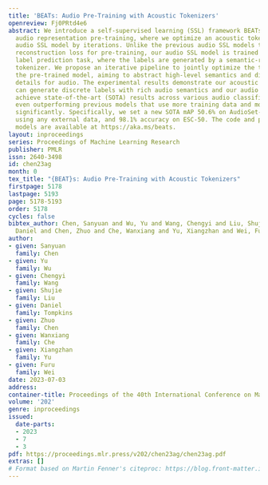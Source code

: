 ```yaml
---
title: 'BEATs: Audio Pre-Training with Acoustic Tokenizers'
openreview: Fj0PRtd4e6
abstract: We introduce a self-supervised learning (SSL) framework BEATs for general
  audio representation pre-training, where we optimize an acoustic tokenizer and an
  audio SSL model by iterations. Unlike the previous audio SSL models that employ
  reconstruction loss for pre-training, our audio SSL model is trained with the discrete
  label prediction task, where the labels are generated by a semantic-rich acoustic
  tokenizer. We propose an iterative pipeline to jointly optimize the tokenizer and
  the pre-trained model, aiming to abstract high-level semantics and discard the redundant
  details for audio. The experimental results demonstrate our acoustic tokenizers
  can generate discrete labels with rich audio semantics and our audio SSL models
  achieve state-of-the-art (SOTA) results across various audio classification benchmarks,
  even outperforming previous models that use more training data and model parameters
  significantly. Specifically, we set a new SOTA mAP 50.6% on AudioSet-2M without
  using any external data, and 98.1% accuracy on ESC-50. The code and pre-trained
  models are available at https://aka.ms/beats.
layout: inproceedings
series: Proceedings of Machine Learning Research
publisher: PMLR
issn: 2640-3498
id: chen23ag
month: 0
tex_title: "{BEAT}s: Audio Pre-Training with Acoustic Tokenizers"
firstpage: 5178
lastpage: 5193
page: 5178-5193
order: 5178
cycles: false
bibtex_author: Chen, Sanyuan and Wu, Yu and Wang, Chengyi and Liu, Shujie and Tompkins,
  Daniel and Chen, Zhuo and Che, Wanxiang and Yu, Xiangzhan and Wei, Furu
author:
- given: Sanyuan
  family: Chen
- given: Yu
  family: Wu
- given: Chengyi
  family: Wang
- given: Shujie
  family: Liu
- given: Daniel
  family: Tompkins
- given: Zhuo
  family: Chen
- given: Wanxiang
  family: Che
- given: Xiangzhan
  family: Yu
- given: Furu
  family: Wei
date: 2023-07-03
address: 
container-title: Proceedings of the 40th International Conference on Machine Learning
volume: '202'
genre: inproceedings
issued:
  date-parts:
  - 2023
  - 7
  - 3
pdf: https://proceedings.mlr.press/v202/chen23ag/chen23ag.pdf
extras: []
# Format based on Martin Fenner's citeproc: https://blog.front-matter.io/posts/citeproc-yaml-for-bibliographies/
---
```

